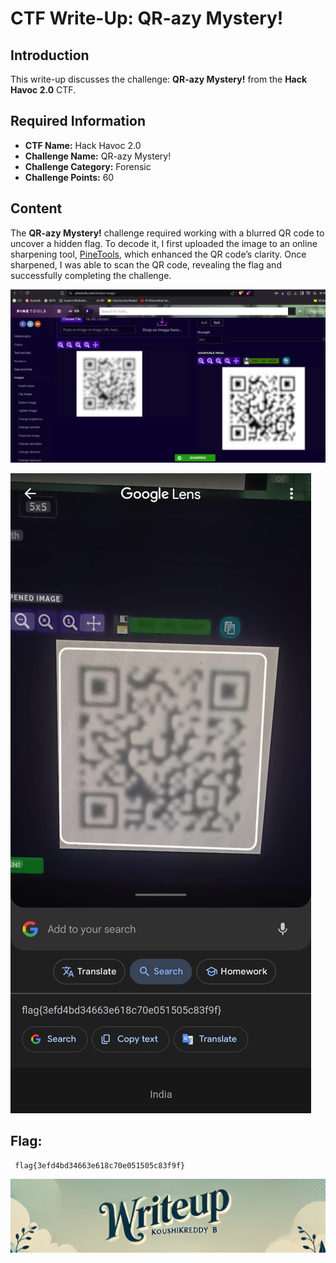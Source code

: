 # CTF Write-Up: QR-azy Mystery!

## Introduction

This write-up discusses the challenge: **QR-azy Mystery!** from the **Hack Havoc 2.0** CTF.

## Required Information

- **CTF Name:** Hack Havoc 2.0
- **Challenge Name:** QR-azy Mystery!
- **Challenge Category:** Forensic
- **Challenge Points:** 60

## Content
The **QR-azy Mystery!** challenge required working with a blurred QR code to uncover a hidden flag. To decode it, I first uploaded the image to an online sharpening tool, [PineTools](https://pinetools.com/sharpen-image), which enhanced the QR code’s clarity. Once sharpened, I was able to scan the QR code, revealing the flag and successfully completing the challenge.


![](src\images\32.png)


![](src\images\33.jpg)


## Flag: 
     flag{3efd4bd34663e618c70e051505c83f9f}
![CTF Writeup by KoushikReddyB](src\images\Credits.png)